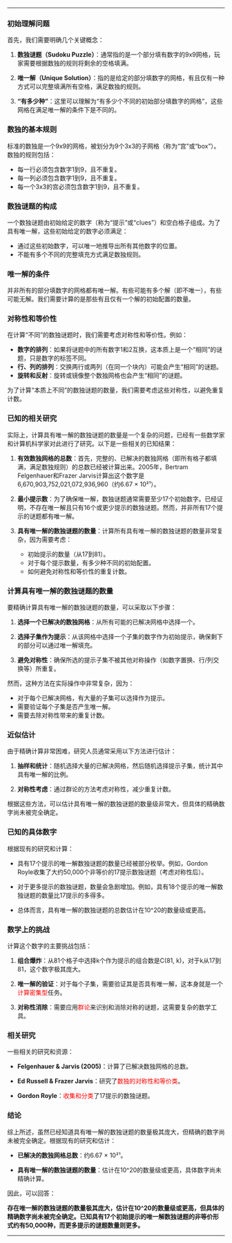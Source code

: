 
---

### 初始理解问题

首先，我们需要明确几个关键概念：

1. **数独谜题（Sudoku Puzzle）**：通常指的是一个部分填有数字的9x9网格，玩家需要根据数独的规则将剩余的空格填满。
   
2. **唯一解（Unique Solution）**：指的是给定的部分填数字的网格，有且仅有一种方式可以完整填满所有空格，满足数独的规则。

3. **“有多少种”**：这里可以理解为“有多少个不同的初始部分填数字的网格”，这些网格在满足唯一解的条件下是不同的。

### 数独的基本规则

标准的数独是一个9x9的网格，被划分为9个3x3的子网格（称为“宫”或“box”）。数独的规则包括：

- 每一行必须包含数字1到9，且不重复。
- 每一列必须包含数字1到9，且不重复。
- 每一个3x3的宫必须包含数字1到9，且不重复。

### 数独谜题的构成

一个数独谜题由初始给定的数字（称为“提示”或“clues”）和空白格子组成。为了具有唯一解，这些初始给定的数字必须满足：

- 通过这些初始数字，可以唯一地推导出所有其他数字的位置。
- 不能有多个不同的完整填充方式满足数独规则。

### 唯一解的条件

并非所有的部分填数字的网格都有唯一解。有些可能有多个解（即不唯一），有些可能无解。我们需要计算的是那些有且仅有一个解的初始配置的数量。

### 对称性和等价性

在计算“不同”的数独谜题时，我们需要考虑对称性和等价性。例如：

- **数字的排列**：如果将谜题中的所有数字1和2互换，这本质上是一个“相同”的谜题，只是数字的标签不同。
- **行、列的排列**：交换两行或两列（在同一个块内）可能会产生“相同”的谜题。
- **旋转和反射**：旋转或镜像整个数独网格也会产生“相同”的谜题。

为了计算“本质上不同”的数独谜题的数量，我们需要考虑这些对称性，以避免重复计数。

### 已知的相关研究

实际上，计算具有唯一解的数独谜题的数量是一个复杂的问题，已经有一些数学家和计算机科学家对此进行了研究。以下是一些相关的已知结果：

1. **有效数独网格的总数**：首先，完整的、已解决的数独网格（即所有格子都填满，满足数独规则）的总数已经被计算出来。2005年，Bertram Felgenhauer和Frazer Jarvis计算出这个数字是6,670,903,752,021,072,936,960（约6.67 × 10²¹）。

2. **最小提示数**：为了确保唯一解，数独谜题通常需要至少17个初始数字。已经证明，不存在唯一解且只有16个或更少提示的数独谜题。然而，并非所有17个提示的谜题都有唯一解。

3. **具有唯一解的数独谜题的数量**：计算所有具有唯一解的数独谜题的数量非常复杂，因为需要考虑：
   - 初始提示的数量（从17到81）。
   - 对于每个提示数量，有多少种不同的初始配置。
   - 如何避免对称性和等价性的重复计数。

### 计算具有唯一解的数独谜题的数量

要精确计算具有唯一解的数独谜题的数量，可以采取以下步骤：

1. **选择一个已解决的数独网格**：从所有可能的已解决网格中选择一个。
   
2. **选择子集作为提示**：从该网格中选择一个子集的数字作为初始提示，确保剩下的部分可以通过唯一解填充。
   
3. **避免对称性**：确保所选的提示子集不被其他对称操作（如数字置换、行/列交换等）所重复。

然而，这种方法在实际操作中非常复杂，因为：

- 对于每个已解决网格，有大量的子集可以选择作为提示。
- 需要验证每个子集是否产生唯一解。
- 需要去除对称性带来的重复计数。

### 近似估计

由于精确计算非常困难，研究人员通常采用以下方法进行估计：

1. **抽样和统计**：随机选择大量的已解决网格，然后随机选择提示子集，统计其中具有唯一解的比例。
   
2. **对称性考虑**：通过群论的方法考虑对称性，减少重复计数。

根据这些方法，可以估计具有唯一解的数独谜题的数量级非常大，但具体的精确数字尚未被完全确定。

### 已知的具体数字

根据现有的研究和计算：

- 具有17个提示的唯一解数独谜题的数量已经被部分枚举。例如，Gordon Royle收集了大约50,000个非等价的17提示数独谜题（考虑对称性后）。
  
- 对于更多提示的数独谜题，数量会急剧增加。例如，具有18个提示的唯一解数独谜题的数量比17提示的多得多。

- 总体而言，具有唯一解的数独谜题的总数估计在10^20的数量级或更高。

### 数学上的挑战

计算这个数字的主要挑战包括：

1. **组合爆炸**：从81个格子中选择k个作为提示的组合数是C(81, k)，对于k从17到81，这个数字极其庞大。
   
2. **唯一解的验证**：对于每个子集，需要验证其是否具有唯一解，这本身就是一个<span style="color:rgb(255, 0, 0)">计算密集型</span>任务。
   
3. **对称性消除**：需要应用<span style="color:rgb(255, 0, 0)">群论</span>来识别和消除对称的谜题，这需要复杂的数学工具。

### 相关研究

一些相关的研究和资源：

- **Felgenhauer & Jarvis (2005)**：计算了已解决数独网格的总数。
  
- **Ed Russell & Frazer Jarvis**：研究了<span style="color:rgb(255, 0, 0)">数独的对称性和等价类</span>。
  
- **Gordon Royle**：<span style="color:rgb(255, 0, 0)">收集和分类</span>了17提示的数独谜题。

### 结论

综上所述，虽然已经知道具有唯一解的数独谜题的数量极其庞大，但精确的数字尚未被完全确定。根据现有的研究和估计：

- **已解决的数独网格总数**：约6.67 × 10²¹。
  
- **具有唯一解的数独谜题的数量**：估计在10^20的数量级或更高，具体数字尚未精确计算。

因此，可以回答：

**存在唯一解的数独谜题的数量极其庞大，估计在10^20的数量级或更高，但具体的精确数字尚未被完全确定。已知具有17个初始提示的唯一解数独谜题的非等价形式约有50,000种，而更多提示的谜题数量则更多。**

---

